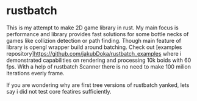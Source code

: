 # rustbatch

This is my attempt to make 2D game library in rust. My main focus is performance and library provides fast solutions for some bottle necks of games like collizion
detection or path finding. Though main feature of library is opengl wrapper build around batching. Check out [examples repository]https://github.com/jakubDoka/rustbatch_examples
where i demonstrated capabilities on rendering and processing 10k boids with 60 fps. With a help of rustbatch Scanner there is no need to make 100 milion iterations everiy
frame.

If you are wondering why are first tree versions of rustbatch yanked, lets say i did not test core featires sufficiently.
